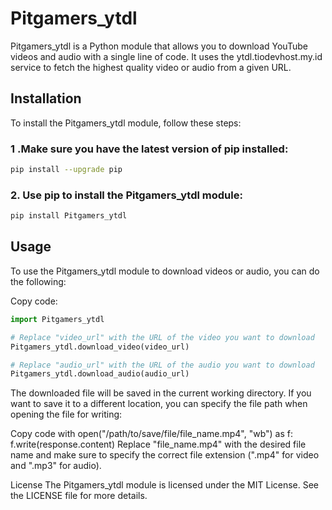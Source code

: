 # Pitgamers_ytdl
Pitgamers_ytdl is a Python module that allows you to download YouTube videos and audio with a single line of code. It uses the ytdl.tiodevhost.my.id service to fetch the highest quality video or audio from a given URL.

## Installation
To install the Pitgamers_ytdl module, follow these steps:

### 1 .Make sure you have the latest version of pip installed:
```bash
pip install --upgrade pip 
```
### 2. Use pip to install the Pitgamers_ytdl module: 
```bash
pip install Pitgamers_ytdl
```
## Usage
To use the Pitgamers_ytdl module to download videos or audio, you can do the following:

Copy code:
```python
import Pitgamers_ytdl

# Replace "video_url" with the URL of the video you want to download
Pitgamers_ytdl.download_video(video_url)

# Replace "audio_url" with the URL of the audio you want to download
Pitgamers_ytdl.download_audio(audio_url)

```

The downloaded file will be saved in the current working directory. If you want to save it to a different location, you can specify the file path when opening the file for writing:

Copy code
with open("/path/to/save/file/file_name.mp4", "wb") as f:
  f.write(response.content)
Replace "file_name.mp4" with the desired file name and make sure to specify the correct file extension (".mp4" for video and ".mp3" for audio).

License
The Pitgamers_ytdl module is licensed under the MIT License. See the LICENSE file for more details.
